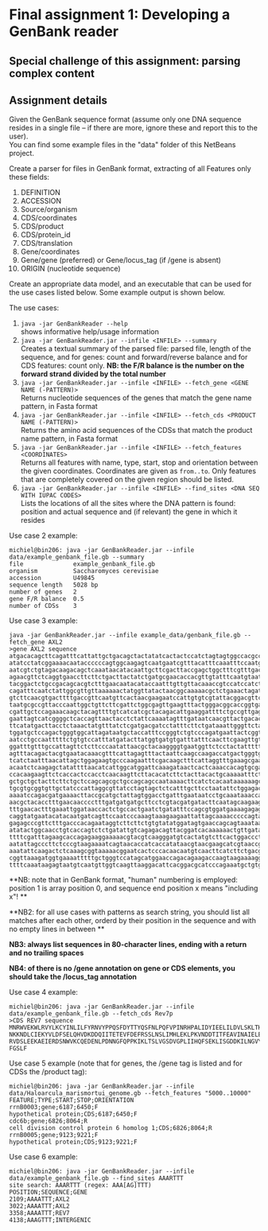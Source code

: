 # Final assignment 1: Developing a GenBank reader #

## Special challenge of this assignment: parsing complex content ##

## Assignment details ##
Given the GenBank sequence format (assume only one DNA sequence resides in a single file 
– if there are more, ignore these and report this to the user).  
You can find some example files in the "data" folder of this NetBeans project.  

Create a parser for files in GenBank format, extracting of all Features only these fields:  

  1. DEFINITION
  2. ACCESSION
  3. Source/organism
  4. CDS/coordinates
  5. CDS/product
  6. CDS/protein_id
  7. CDS/translation
  8. Gene/coordinates
  9. Gene/gene (preferred) or Gene/locus_tag (if /gene is absent)
  10. ORIGIN (nucleotide sequence)

Create an appropriate data model, and an executable that can be used for the use cases listed below. 
Some example output is shown below.  

The use cases:  

  1. ```java -jar GenBankReader --help```  
    shows informative help/usage information 
  2. ```java -jar GenBankReader.jar --infile <INFILE> --summary```  
    Creates a textual summary of the parsed file: parsed file, length of the sequence,
    and for genes: count and forward/reverse balance and for CDS features: count only. 
    **NB: the F/R balance is the number on the forward strand divided by the total number**
  3. ```java -jar GenBankReader.jar --infile <INFILE> --fetch_gene <GENE NAME (-PATTERN)>```  
    Returns nucleotide sequences of the genes that match the gene name pattern, in Fasta format
  4. ```java -jar GenBankReader.jar --infile <INFILE> --fetch_cds <PRODUCT NAME (-PATTERN)>```  
    Returns the amino acid sequences of the CDSs that match the product name pattern, in Fasta format  
  5. ```java -jar GenBankReader.jar --infile <INFILE> --fetch_features <COORDINATES>```  
    Returns all features with name, type, start, stop and orientation between the given coordinates.
    Coordinates are given as `from..to`. Only features that are completely covered on the given region should be listed.  
  6. ```java -jar GenBankReader.jar --infile <INFILE> --find_sites <DNA SEQ WITH IUPAC CODES>```  
    Lists the locations of all the sites where the DNA pattern is found: 
    position and actual sequence and (if relevant) the gene in which it resides

Use case 2 example:  
 
```
michiel@bin206: java -jar GenBankReader.jar --infile data/example_genbank_file.gb --summary  
file              example_genbank_file.gb  
organism          Saccharomyces cerevisiae  
accession         U49845  
sequence length   5028 bp  
number of genes   2  
gene F/R balance  0.5  
number of CDSs    3  
```

Use case 3 example:  
 
```
java -jar GenBankReader.jar --infile example_data/genbank_file.gb --fetch_gene AXL2  
>gene AXL2 sequence  
atgacacagcttcagatttcattattgctgacagctactatatcactactccatctagtagtggccacgccctatgaggc  
atatcctatcggaaaacaataccccccagtggcaagagtcaatgaatcgtttacatttcaaatttccaatgatacctata  
aatcgtctgtagacaagacagctcaaataacatacaattgcttcgacttaccgagctggctttcgtttgactctagttct  
agaacgttctcaggtgaaccttcttctgacttactatctgatgcgaacaccacgttgtatttcaatgtaatactcgaggg  
tacggactctgccgacagcacgtctttgaacaatacataccaatttgttgttacaaaccgtccatccatctcgctatcgt  
cagatttcaatctattggcgttgttaaaaaactatggttatactaacggcaaaaacgctctgaaactagatcctaatgaa  
gtcttcaacgtgacttttgaccgttcaatgttcactaacgaagaatccattgtgtcgtattacggacgttctcagttgta  
taatgcgccgttacccaattggctgttcttcgattctggcgagttgaagtttactgggacggcaccggtgataaactcgg  
cgattgctccagaaacaagctacagttttgtcatcatcgctacagacattgaaggattttctgccgttgaggtagaattc  
gaattagtcatcggggctcaccagttaactacctctattcaaaatagtttgataatcaacgttactgacacaggtaacgt  
ttcatatgacttacctctaaactatgtttatctcgatgacgatcctatttcttctgataaattgggttctataaacttat  
tggatgctccagactgggtggcattagataatgctaccatttccgggtctgtcccagatgaattactcggtaagaactcc  
aatcctgccaatttttctgtgtccatttatgatacttatggtgatgtgatttatttcaacttcgaagttgtctccacaac  
ggatttgtttgccattagttctcttcccaatattaacgctacaaggggtgaatggttctcctactattttttgccttctc  
agtttacagactacgtgaatacaaacgtttcattagagtttactaattcaagccaagaccatgactgggtgaaattccaa  
tcatctaatttaacattagctggagaagtgcccaagaatttcgacaagctttcattaggtttgaaagcgaaccaaggttc  
acaatctcaagagctatattttaacatcattggcatggattcaaagataactcactcaaaccacagtgcgaatgcaacgt  
ccacaagaagttctcaccactccacctcaacaagttcttacacatcttctacttacactgcaaaaatttcttctacctcc  
gctgctgctacttcttctgctccagcagcgctgccagcagccaataaaacttcatctcacaataaaaaagcagtagcaat  
tgcgtgcggtgttgctatcccattaggcgttatcctagtagctctcatttgcttcctaatattctggagacgcagaaggg  
aaaatccagacgatgaaaacttaccgcatgctattagtggacctgatttgaataatcctgcaaataaaccaaatcaagaa  
aacgctacacctttgaacaacccctttgatgatgatgcttcctcgtacgatgatacttcaatagcaagaagattggctgc  
tttgaacactttgaaattggataaccactctgccactgaatctgatatttccagcgtggatgaaaagagagattctctat  
caggtatgaatacatacaatgatcagttccaatcccaaagtaaagaagaattattagcaaaacccccagtacagcctcca  
gagagcccgttctttgacccacagaataggtcttcttctgtgtatatggatagtgaaccagcagtaaataaatcctggcg  
atatactggcaacctgtcaccagtctctgatattgtcagagacagttacggatcacaaaaaactgttgatacagaaaaac  
ttttcgatttagaagcaccagagaaggaaaaacgtacgtcaagggatgtcactatgtcttcactggacccttggaacagc  
aatattagcccttctcccgtaagaaaatcagtaacaccatcaccatataacgtaacgaagcatcgtaaccgccacttaca  
aaatattcaagactctcaaagcggtaaaaacggaatcactcccacaacaatgtcaacttcatcttctgacgattttgttc  
cggttaaagatggtgaaaatttttgctgggtccatagcatggaaccagacagaagaccaagtaagaaaaggttagtagat  
ttttcaaataagagtaatgtcaatgttggtcaagttaaggacattcacggacgcatcccagaaatgctgtga  
```
**NB: note that in GenBank format, "human" numbering is employed: position 1 is
 array position 0, and sequence end position x means "including x"!  **

**NB2: for all use cases with patterns as search string, you should list all matches
 after each other, orderd by their position in the sequence and with no empty lines in between **  

**NB3: always list sequences in 80-character lines, ending with a return and no trailing spaces**  

**NB4: of there is no /gene annotation on gene or CDS elements, you should take the /locus_tag annotation**  

Use case 4 example:  
 
```
michiel@bin206: java -jar GenBankReader.jar --infile data/example_genbank_file.gb --fetch_cds Rev7p
>CDS REV7 sequence  
MNRWVEKWLRVYLKCYINLILFYRNVYPPQSFDYTTYQSFNLPQFVPINRHPALIDYIEELILDVLSKLTHVYRFSICII  
NKKNDLCIEKYVLDFSELQHVDKDDQIITETEVFDEFRSSLNSLIMHLEKLPKVNDDTITFEAVINAIELELGHKLDRNR  
RVDSLEEKAEIERDSNWVKCQEDENLPDNNGFQPPKIKLTSLVGSDVGPLIIHQFSEKLISGDDKILNGVYSQYEEGESI  
FGSLF  
```

Use case 5 example (note that for genes, the /gene tag is listed and for CDSs the /product tag):  
 
```
michiel@bin206: java -jar GenBankReader.jar --infile data/Haloarcula_marismortui_genome.gb --fetch_features "5000..10000"  
FEATURE;TYPE;START;STOP;ORIENTATION  
rrnB0003;gene;6187;6450;F  
hypothetical protein;CDS;6187;6450;F  
cdc6b;gene;6826;8064;R  
cell division control protein 6 homolog 1;CDS;6826;8064;R  
rrnB0005;gene;9123;9221;F  
hypothetical protein;CDS;9123;9221;F  
```


Use case 6 example:  
 
```
michiel@bin206: java -jar GenBankReader.jar --infile data/example_genbank_file.gb --find_sites AAARTTT 
site search: AAARTTT (regex: AAA[AG]TTT)
POSITION;SEQUENCE;GENE  
2109;AAAATTT;AXL2  
3022;AAAATTT;AXL2  
3358;AAAATTT;REV7  
4138;AAAGTTT;INTERGENIC  
```

